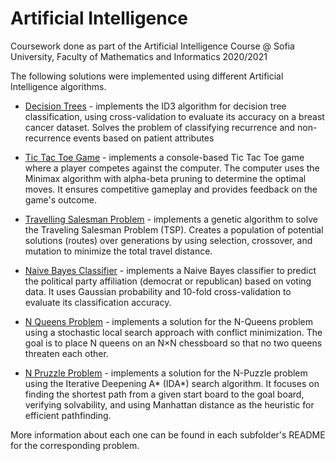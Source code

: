 # Artificial Intelligence
Coursework done as part of the Artificial Intelligence Course @ Sofia University, Faculty of Mathematics and Informatics 2020/2021

The following solutions were implemented using different Artificial Intelligence algorithms.

- [Decision Trees](https://github.com/rdineva/artificial-intelligence/tree/main/DecisionTrees) - implements the ID3 algorithm for decision tree classification, using cross-validation to evaluate its accuracy on a breast cancer dataset. Solves the problem of classifying recurrence and non-recurrence events based on patient attributes

- [Tic Tac Toe Game](https://github.com/rdineva/artificial-intelligence/tree/main/TicTacToe#tic-tac-toe) - implements a console-based Tic Tac Toe game where a player competes against the computer. The computer uses the Minimax algorithm with alpha-beta pruning to determine the optimal moves. It ensures competitive gameplay and provides feedback on the game's outcome.

- [Travelling Salesman Problem](https://github.com/rdineva/artificial-intelligence/tree/main/TravellingSalesmanProblem) - implements a genetic algorithm to solve the Traveling Salesman Problem (TSP). Creates a population of potential solutions (routes) over generations by using selection, crossover, and mutation to minimize the total travel distance.

- [Naive Bayes Classifier](https://github.com/rdineva/artificial-intelligence/tree/main/NaiveBayesClassifier) - implements a Naive Bayes classifier to predict the political party affiliation (democrat or republican) based on voting data. It uses Gaussian probability and 10-fold cross-validation to evaluate its classification accuracy.

- [N Queens Problem](https://github.com/rdineva/artificial-intelligence/tree/main/NQueens#n-queens) - implements a solution for the N-Queens problem using a stochastic local search approach with conflict minimization. The goal is to place N queens on an N×N chessboard so that no two queens threaten each other.

- [N Pruzzle Problem](https://github.com/rdineva/artificial-intelligence/tree/main/NPuzzle#n-puzzle) - implements a solution for the N-Puzzle problem using the Iterative Deepening A* (IDA*) search algorithm. It focuses on finding the shortest path from a given start board to the goal board, verifying solvability, and using Manhattan distance as the heuristic for efficient pathfinding.


More information about each one can be found in each subfolder's README for the corresponding problem. 
